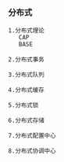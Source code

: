 ### 分布式
   
    1.分布式理论
       CAP
       BASE
       
    2.分布式事务
        
    3.分布式队列 
        
    4.分布式缓存
        
    5.分布式锁
        
    6.分布式存储
        
    7.分布式配置中心
        
    8.分布式协调中心